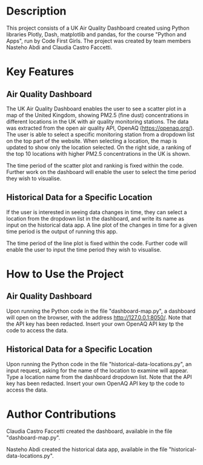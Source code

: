 # Description

This project consists of a UK Air Quality Dashboard created using Python libraries Plotly, Dash, matplotlib and pandas, for the course "Python and Apps", run by Code First Girls. The project was created by team members Nasteho Abdi and Claudia Castro Faccetti.

# Key Features

## Air Quality Dashboard 

The UK Air Quality Dashboard enables the user to see a scatter plot in a map of the United Kingdom, showing PM2.5 (fine dust) concentrations in different locations in the UK with air quality monitoring stations. The data was extracted from the open air quality API, OpenAQ (https://openaq.org/). The user is able to select a specific monitoring station from a dropdown list on the top part of the website. When selecting a location, the map is updated to show only the location selected. On the right side, a ranking of the top 10 locations with higher PM2.5 concentrations in the UK is shown. 

The time period of the scatter plot and ranking is fixed within the code. Further work on the dashboard will enable the user to select the time period they wish to visualise. 

## Historical Data for a Specific Location

If the user is interested in seeing data changes in time, they can select a location from the dropdown list in the dashboard, and write its name as input on the historical data app. A line plot of the changes in time for a given time period is the output of running this app. 

The time period of the line plot is fixed within the code. Further code will enable the user to input the time period they wish to visualise.

# How to Use the Project

## Air Quality Dashboard

Upon running the Python code in the file "dashboard-map.py", a dashboard will open on the browser, with the address http://127.0.0.1:8050/. Note that the API key has been redacted. Insert your own OpenAQ API key tp the code to access the data. 

## Historical Data for a Specific Location

Upon running the Python code in the file "historical-data-locations.py", an input request, asking for the name of the location to examine will appear. Type a location name from the dashboard dropdown list. Note that the API key has been redacted. Insert your own OpenAQ API key tp the code to access the data. 

# Author Contributions

Claudia Castro Faccetti created the dashboard, available in the file "dashboard-map.py".

Nasteho Abdi created the historical data app, available in the file "historical-data-locations.py".
